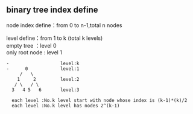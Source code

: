 ## binary tree index define
node index define：from 0 to n-1,total n nodes

level define：from 1 to k (total k levels)  
empty tree  ：level 0  
only root node : level 1

```     
-                   level:k
-      0            level:1
     /   \  
    1     2         level:2
   / \   / \
  3   4 5   6       level:3
  
  each level :No.k level start with node whose index is (k-1)*(k)/2  
  each level :No.k level has nodes 2^(k-1) 
```



